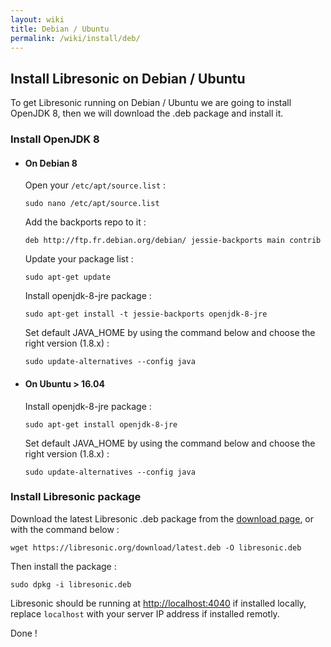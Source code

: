 ```yaml
---
layout: wiki
title: Debian / Ubuntu
permalink: /wiki/install/deb/
---
```

##  Install Libresonic on Debian / Ubuntu

To get Libresonic running on Debian / Ubuntu we are going to install OpenJDK 8, then we will download the .deb package and install it.

### Install OpenJDK 8

* #### On Debian 8

    Open your `/etc/apt/source.list` :

    ```
    sudo nano /etc/apt/source.list
    ```

    Add the backports repo to it :

    ```
    deb http://ftp.fr.debian.org/debian/ jessie-backports main contrib
    ```

    Update your package list :

    ```
    sudo apt-get update
    ```

    Install openjdk-8-jre package :

    ```
    sudo apt-get install -t jessie-backports openjdk-8-jre
    ```

    Set default JAVA_HOME by using the command below and choose the right version (1.8.x) :

    ```
    sudo update-alternatives --config java
    ```

* #### On Ubuntu > 16.04

    Install  openjdk-8-jre package :

    ```
    sudo apt-get install openjdk-8-jre
    ```

    Set default JAVA_HOME by using the command below and choose the right version (1.8.x) :

    ```
    sudo update-alternatives --config java
    ```

### Install Libresonic package

Download the latest Libresonic .deb package from the [download page](/download), or with the command below :

```
wget https://libresonic.org/download/latest.deb -O libresonic.deb
```

Then install the package :

```
sudo dpkg -i libresonic.deb
```

Libresonic should be running at [http://localhost:4040](http://localhost:4040) if installed locally, replace `localhost` with your server IP address if installed remotly.

Done !
